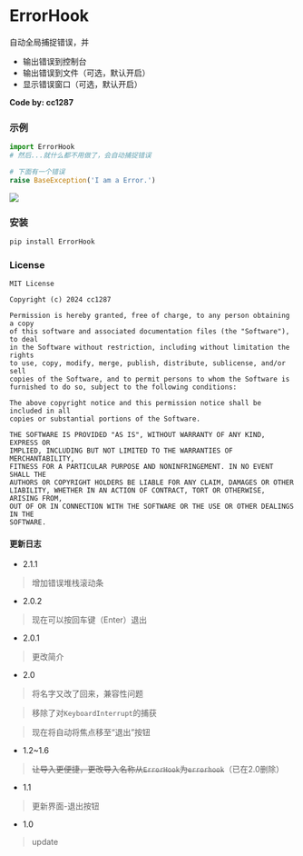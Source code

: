 # ErrorHook

自动全局捕捉错误，并
- 输出错误到控制台
- 输出错误到文件（可选，默认开启）
- 显示错误窗口（可选，默认开启）

**Code by: cc1287**

### 示例

```python
import ErrorHook
# 然后...就什么都不用做了，会自动捕捉错误

# 下面有一个错误
raise BaseException('I am a Error.')
```

![](https://gitee.com/cc1287/error-hook/raw/master/assets/202407160800255.png)

### 安装

```bash
pip install ErrorHook
```

### License

```
MIT License

Copyright (c) 2024 cc1287

Permission is hereby granted, free of charge, to any person obtaining a copy
of this software and associated documentation files (the "Software"), to deal
in the Software without restriction, including without limitation the rights
to use, copy, modify, merge, publish, distribute, sublicense, and/or sell
copies of the Software, and to permit persons to whom the Software is
furnished to do so, subject to the following conditions:

The above copyright notice and this permission notice shall be included in all
copies or substantial portions of the Software.

THE SOFTWARE IS PROVIDED "AS IS", WITHOUT WARRANTY OF ANY KIND, EXPRESS OR
IMPLIED, INCLUDING BUT NOT LIMITED TO THE WARRANTIES OF MERCHANTABILITY,
FITNESS FOR A PARTICULAR PURPOSE AND NONINFRINGEMENT. IN NO EVENT SHALL THE
AUTHORS OR COPYRIGHT HOLDERS BE LIABLE FOR ANY CLAIM, DAMAGES OR OTHER
LIABILITY, WHETHER IN AN ACTION OF CONTRACT, TORT OR OTHERWISE, ARISING FROM,
OUT OF OR IN CONNECTION WITH THE SOFTWARE OR THE USE OR OTHER DEALINGS IN THE
SOFTWARE.
```

#### 更新日志
- 2.1.1
> 增加错误堆栈滚动条
- 2.0.2
> 现在可以按回车键（Enter）退出
- 2.0.1
> 更改简介
- 2.0
> 将名字又改了回来，兼容性问题

> 移除了对`KeyboardInterrupt`的捕获

> 现在将自动将焦点移至“退出”按钮
- 1.2~1.6
> ~~让导入更便捷，更改导入名称从`ErrorHook`为`errorhook`~~（已在2.0删除）
- 1.1
> 更新界面-退出按钮
- 1.0
> update
